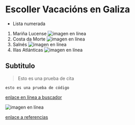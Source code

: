 # Escoller Vacacións en Galiza
* Lista numerada
1. Mariña Lucense
![imagen en línea](https://www.sientegalicia.com/blog/wp-content/uploads/2020/02/1170x690.jpg)
2. Costa da Morte
![imagen en línea](https://www.visitacostadamorte.com/archivos/playa-de-corbeiro-1504862103.jpg)
3.  Salnés
![imagen en línea](https://www.hola.com/imagenes/viajes/20190816147503/lanzada-playa-pontevedra-galicia/0-709-974/lanzada-ermitaa-a.jpg)
4.  Illas Atlánticas
![imagen en línea](https://www.islascies.eu/uploads/1/5/2/2/15227634/playa-rodas-islas-cies-galicia-1_orig.jpeg)

## Subtitulo

>Esto es una prueba de cita 

```
esto es una prueba de código
```
[enlace en línea a buscador](http://www.google.es)

![imagen en línea](https://www.sientegalicia.com/blog/wp-content/uploads/2020/02/1170x690.jpg)

[enlace a referencias](referencias.md)


